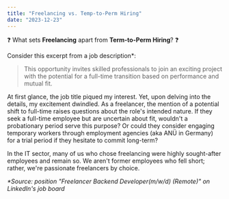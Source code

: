 ```yaml
---
title: "Freelancing vs. Temp-to-Perm Hiring"
date: "2023-12-23"
---
```


❓ What sets **Freelancing** apart from **Term-to-Perm Hiring**? ❓

Consider this excerpt from a job description\*:

> This opportunity invites skilled professionals to join an exciting project with the potential for a full-time transition based on performance and mutual fit.

At first glance, the job title piqued my interest. Yet, upon delving into the details, my excitement dwindled. As a freelancer, the mention of a potential shift to full-time raises questions about the role's intended nature. If they seek a full-time employee but are uncertain about fit, wouldn't a probationary period serve this purpose? Or could they consider engaging temporary workers through employment agencies (aka ANÜ in Germany) for a trial period if they hesitate to commit long-term?

In the IT sector, many of us who chose freelancing were highly sought-after employees and remain so. We aren't former employees who fell short; rather, we're passionate freelancers by choice.

_\*Source: position "Freelancer Backend Developer(m/w/d) (Remote)" on LinkedIn's job board_
